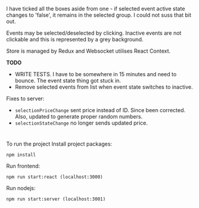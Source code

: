 I have ticked all the boxes aside from one - if selected event active state changes to 'false', it remains in the selected group.  I could not suss that bit out.

Events may be selected/deselected by clicking.  Inactive events are not clickable and this is represented by a grey background.

Store is managed by Redux and Websocket utilises React Context.

**TODO** 
* WRITE TESTS.  I have to be somewhere in 15 minutes and need to bounce.  The event state thing got stuck in.
* Remove selected events from list when event state switches to inactive.

Fixes to server: 
* `selectionPriceChange` sent price instead of ID.  Since been corrected.  Also, updated to generate proper random numbers.
* `selectionStateChange` no longer sends updated price.

#
To run the project Install project packages:

    npm install

Run frontend:

    npm run start:react (localhost:3000)

Run nodejs:

    npm run start:server (localhost:3001)
